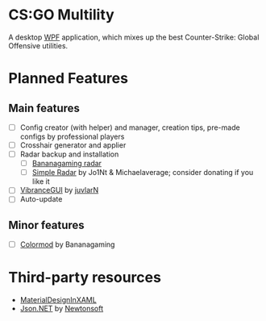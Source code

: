 CS:GO Multility
===

A desktop [WPF](https://en.wikipedia.org/wiki/Windows_Presentation_Foundation) application, which mixes up the best Counter-Strike: Global Offensive utilities.

# Planned Features
## Main features

- [ ] Config creator (with helper) and manager, creation tips, pre-made configs by professional players
- [ ] Crosshair generator and applier
- [ ] Radar backup and installation
	- [ ] [Bananagaming radar](http://bananagaming.tv/custom-radarmini-map/)
	- [ ] [Simple Radar](http://www.simpleradar.com/) by Jo1Nt & Michaelaverage; consider donating if you like it
- [ ] [VibranceGUI](http://vibrancegui.com/) by [juvlarN](https://github.com/juvlarN/)
- [ ] Auto-update

## Minor features

- [ ] [Colormod](http://bananagaming.tv/colormod/) by Bananagaming

# Third-party resources

- [MaterialDesignInXAML](http://materialdesigninxaml.net/)
- [Json.NET](http://www.newtonsoft.com/json) by [Newtonsoft](http://www.newtonsoft.com/)